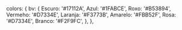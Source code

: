 colors: {
            bv: {
                Escuro: '#17112A',
                Azul: '#1FABCE',
                Roxo: '#B53894',
                Vermeho: '#D7334E',
                Laranja: '#F3773B',
                Amarelo: '#FBB52F',
                Rosa: '#D7334E',
                Branco: '#F2F9FC',
            },
        },